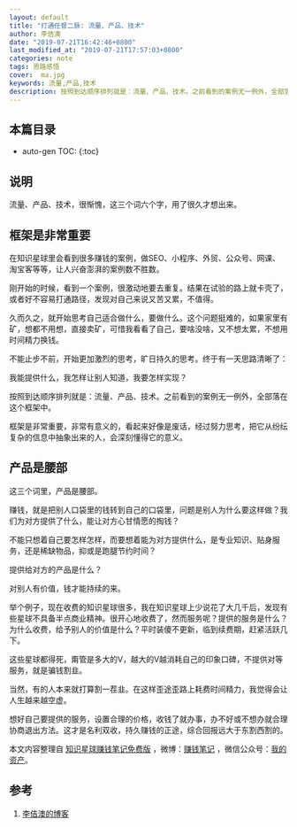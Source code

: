 ```yaml
---
layout: default
title: "打通任督二脉: 流量、产品、技术"
author: 李佶澳
date: "2019-07-21T16:42:46+0800"
last_modified_at: "2019-07-21T17:57:03+0800"
categories: note
tags: 思路感悟
cover:  ma.jpg
keywords: 流量,产品,技术
description: 按照到达顺序排列就是：流量、产品、技术。之前看到的案例无一例外，全部落在这个框架中。框架是非常重要，非常有意义
---
```


## 本篇目录

* auto-gen TOC:
{:toc}

## 说明

流量、产品、技术，很惭愧，这三个词六个字，用了很久才想出来。

## 框架是非常重要

在知识星球里会看到很多赚钱的案例，做SEO、小程序、外贸、公众号、网课、淘宝客等等，让人兴奋澎湃的案例数不胜数。

刚开始的时候，看到一个案例，很激动地要去重复。结果在试验的路上就卡壳了，或者好不容易打通路径，发现对自己来说又苦又累，不值得。

久而久之，就开始思考自己适合做什么，要做什么。这个问题挺难的，如果家里有矿，想都不用想，直接卖矿，可惜我看看了自己，要啥没啥，又不想太累，不想用时间精力换钱。

不能止步不前，开始更加激烈的思考，旷日持久的思考。终于有一天思路清晰了：

我能提供什么，我怎样让别人知道，我要怎样实现？

按照到达顺序排列就是：流量、产品、技术。之前看到的案例无一例外，全部落在这个框架中。

框架是非常重要，非常有意义的，看起来好像是废话，经过努力思考，把它从纷纭复杂的信息中抽象出来的人，会深刻懂得它的意义。

## 产品是腰部

这三个词里，产品是腰部。

赚钱，就是把别人口袋里的钱转到自己的口袋里，问题是别人为什么要这样做？我们为对方提供了什么，能让对方心甘情愿的掏钱？

不能只想着自己要怎样怎样，而要想着能为对方提供什么，是专业知识、贴身服务，还是稀缺物品，抑或是跑腿节约时间？

提供给对方的产品是什么？

对别人有价值，钱才能持续的来。

举个例子，现在收费的知识星球很多，我在知识星球上少说花了大几千后，发现有些星球不具备半点商业精神。很开心地收费了，然而服务呢？提供的服务是什么？为什么收费，给予别人的价值是什么？平时装傻不更新，临到续费期，赶紧活跃几下。

这些星球都得死，甭管是多大的V，越大的V越消耗自己的印象口碑，不提供对等服务，就是骗钱割韭。

当然，有的人本来就打算割一茬韭。在这样歪途歪路上耗费时间精力，我觉得会让人生越来越空虚。

想好自己要提供的服务，设置合理的价格，收钱了就办事，办不好或不想办就合理协商退出方法。这才是名利双收，持久赚钱的正途，综合回报远大于东割西割的。

本文内容整理自 [知识星球赚钱笔记免费版](https://t.zsxq.com/iM7qnMR) ，微博：[赚钱笔记](https://weibo.com/6876203019/profile?rightmod=1&wvr=6&mod=personinfo&is_all=1) ，微信公众号：[我的资产](https://www.lijiaocn.com/img/invest.jpg)。

## 参考

1. [李佶澳的博客][1]

[1]: https://www.lijiaocn.com "李佶澳的博客"
